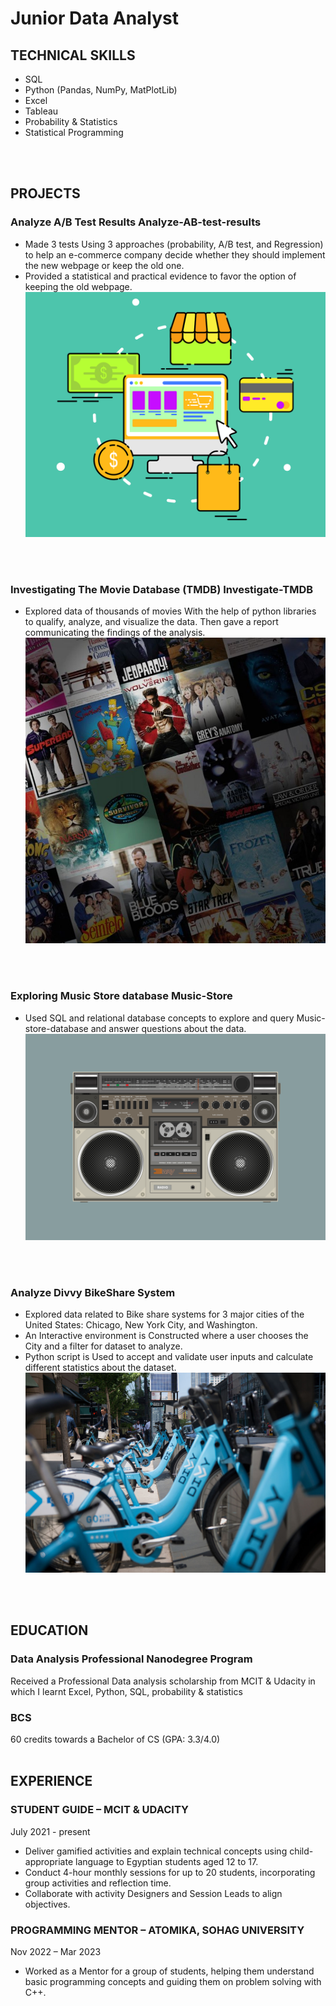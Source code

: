 # Junior Data Analyst

## TECHNICAL SKILLS
- SQL
-	Python (Pandas, NumPy, MatPlotLib)
-	Excel
-	Tableau
-	Probability & Statistics 
-	Statistical Programming
<br>
<br>

## PROJECTS
### Analyze A/B Test Results Analyze-AB-test-results
-	Made 3 tests Using 3 approaches (probability, A/B test, and Regression) to help an e-commerce company decide whether they should implement the new webpage or keep the old one.
-	Provided a statistical and practical evidence to favor the option of keeping the old webpage.
![shopping](/assets/img/shopping-5217035_1280.png)
<br>
<br>

### Investigating The Movie Database (TMDB) Investigate-TMDB
-	Explored data of thousands of movies With the help of python libraries to qualify, analyze, and visualize the data. Then gave a report communicating the findings of the analysis.
![tmdb](/assets/img/tmdb.jpg)
<br>
<br>

### Exploring Music Store database Music-Store
-	Used SQL and relational database concepts to explore and query Music-store-database and answer questions about the data.
![music-store](/assets/img/radio-cassette-3634616_1280.jpg)
<br>
<br>

### Analyze Divvy BikeShare System
- Explored data related to Bike share systems for 3 major cities of the United States: Chicago, New York City, and Washington.
- An Interactive environment is Constructed where a user chooses the City and a filter for dataset to analyze.
- Python script is Used to accept and validate user inputs and calculate different statistics about the dataset.
![bikeshare](/assets/img/bikeshare.jpg)
<br>
<br>

## EDUCATION
### Data Analysis Professional Nanodegree Program
Received a Professional Data analysis scholarship from MCIT & Udacity in which I learnt Excel, Python, SQL, probability & statistics
### BCS
60 credits towards a Bachelor of CS (GPA: 3.3/4.0)
<br>
<br>

## EXPERIENCE
### STUDENT GUIDE – MCIT & UDACITY
July 2021 - present
-	Deliver gamified activities and explain technical concepts using child-appropriate language to Egyptian students aged 12 to 17.
-	Conduct 4-hour monthly sessions for up to 20 students, incorporating group activities and reflection time.
-	Collaborate with activity Designers and Session Leads to align objectives.

### PROGRAMMING MENTOR – ATOMIKA, SOHAG UNIVERSITY
Nov 2022 – Mar 2023
-	Worked as a Mentor for a group of students, helping them understand basic programming concepts and guiding them on problem solving with C++.

